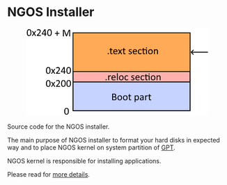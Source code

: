 NGOS Installer
==============

<p align="center">
    <img src="https://github.com/Gris87/ngos/blob/master/src/os/installer/Image%20structure.png?raw=true" alt="Image structure"/>
</p>

Source code for the NGOS installer.

The main purpose of NGOS installer to format your hard disks in expected way and to place NGOS kernel on system partition of [GPT](https://en.wikipedia.org/wiki/GUID_Partition_Table).

NGOS kernel is responsible for installing applications.

Please read for [more details](../../../docs/0.%20Intro/6.%20Source%20code/1.%20NGOS/4.%20Installer%20part/README.md).
